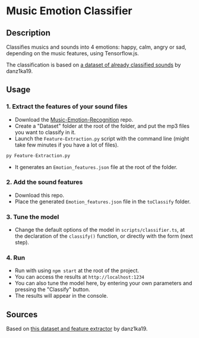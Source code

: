 # Music Emotion Classifier

## Description 
Classifies musics and sounds into 4 emotions: happy, calm, angry or sad, depending on the music features, using Tensorflow.js.

The classification is based on [a dataset of already classified sounds](https://github.com/danz1ka19/Music-Emotion-Recognition/blob/master/Emotion_features.csv) by danz1ka19.

## Usage

### 1. Extract the features of your sound files
- Download the [Music-Emotion-Recognition](https://github.com/danz1ka19/Music-Emotion-Recognition) repo.
- Create a "Dataset" folder at the root of the folder, and put the mp3 files you want to classify in it.
- Launch the `Feature-Extraction.py` script with the command line (might take few minutes if you have a lot of files).

```python
py Feature-Extraction.py
```

- It generates an `Emotion_features.json` file at the root of the folder.

### 2. Add the sound features
- Download this repo.
- Place the generated `Emotion_features.json` file in the `toClassify` folder.

### 3. Tune the model
- Change the default options of the model in `scripts/classifier.ts`, at the declaration of the `classify()` function, or directly with the form (next step).

### 4. Run 
- Run with using `npm start` at the root of the project.
- You can access the results at `http://localhost:1234`
- You can also tune the model here, by entering your own parameters and pressing the "Classify" button.
- The results will appear in the console.


## Sources
Based on [this dataset and feature extractor](https://github.com/danz1ka19/Music-Emotion-Recognition) by danz1ka19.